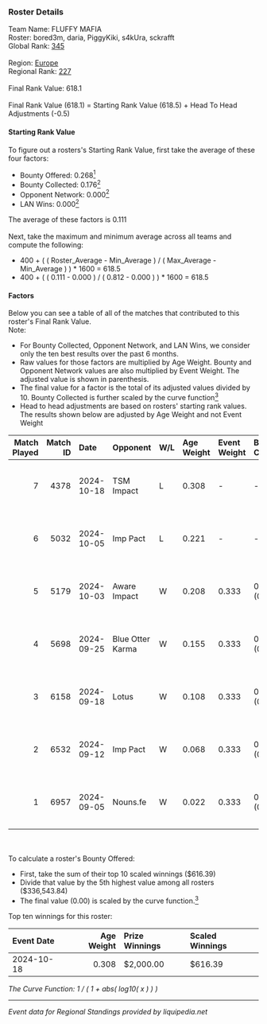 ### Roster Details<br />
Team Name: FLUFFY MAFIA<br />
Roster: bored3m, daria, PiggyKiki, s4kUra, sckrafft<br />
Global Rank: [345](../../standings_global_2025_03_01.md)<br />
<br />
Region: [Europe]( ../../standings_europe_2025_03_01.md)<br />
Regional Rank: [227]( ../../standings_europe_2025_03_01.md)<br />
<br />
Final Rank Value:  618.1<br />
<br />
Final Rank Value (618.1) = Starting Rank Value (618.5) + Head To Head Adjustments (-0.5)<br />

#### Starting Rank Value<br />
To figure out a rosters's Starting Rank Value, first take the average of these four factors:<br />
- Bounty Offered: 0.268[<sup>1</sup>](#table2)
- Bounty Collected: 0.176[<sup>2</sup>](#table1)
- Opponent Network: 0.000[<sup>2</sup>](#table1)
- LAN Wins: 0.000[<sup>2</sup>](#table1)

The average of these factors is 0.111<br />
<br />
Next, take the maximum and minimum average across all teams and compute the following:<br />
- 400 + ( ( Roster_Average - Min_Average ) / ( Max_Average - Min_Average ) ) * 1600 = 618.5
- 400 + ( ( 0.111 - 0.000 ) / ( 0.812 - 0.000 ) ) * 1600 = 618.5


#### Factors<br />
Below you can see a table of all of the matches that contributed to this roster's Final Rank Value.<br />
Note:<br />

- For Bounty Collected, Opponent Network, and LAN Wins, we consider only the ten best results over the past 6 months.
- Raw values for those factors are multiplied by Age Weight. Bounty and Opponent Network values are also multiplied by Event Weight. The adjusted value is shown in parenthesis.
- The final value for a factor is the total of its adjusted values divided by 10. Bounty Collected is further scaled by the curve function[<sup>3</sup>](#curveFunction)
- Head to head adjustments are based on rosters' starting rank values. The results shown below are adjusted by Age Weight and not Event Weight
<span id="table1"></span><br />


| Match Played | Match ID | Date       | Opponent         | W/L | Age Weight | Event Weight | Bounty Collected | Opponent Network | LAN Wins  | H2H Adj. | Roster                                      |
| -: | -: | :- | :- | :- | :- | :- | :- | :- | :- | -: | :- |
|            7 |     4378 | 2024-10-18 | TSM Impact       | L   | 0.308      | -            | -                | -                | -         |    -4.98 | bored3m, daria, PiggyKiki, s4kUra, sckrafft |
|            6 |     5032 | 2024-10-05 | Imp Pact         | L   | 0.221      | -            | -                | -                | -         |    -3.88 | bored3m, daria, PiggyKiki, s4kUra, sckrafft |
|            5 |     5179 | 2024-10-03 | Aware Impact     | W   | 0.208      | 0.333        | 0.001 (0.000)    | 0.008 (0.001)    | 0 (0.000) |     3.08 | bored3m, daria, PiggyKiki, s4kUra, sckrafft |
|            4 |     5698 | 2024-09-25 | Blue Otter Karma | W   | 0.155      | 0.333        | 0.001 (0.000)    | 0.007 (0.000)    | 0 (0.000) |     2.31 | bored3m, daria, PiggyKiki, s4kUra, sckrafft |
|            3 |     6158 | 2024-09-18 | Lotus            | W   | 0.108      | 0.333        | 0.001 (0.000)    | 0.004 (0.000)    | 0 (0.000) |     1.60 | bored3m, daria, PiggyKiki, s4kUra, sckrafft |
|            2 |     6532 | 2024-09-12 | Imp Pact         | W   | 0.068      | 0.333        | 0.002 (0.000)    | 0.035 (0.001)    | 0 (0.000) |     1.07 | bored3m, daria, PiggyKiki, s4kUra, sckrafft |
|            1 |     6957 | 2024-09-05 | Nouns.fe         | W   | 0.022      | 0.333        | 0.001 (0.000)    | 0.078 (0.001)    | 0 (0.000) |     0.34 | bored3m, mira, PiggyKiki, s4kUra, sckrafft  |

<br />
<span id="table2"></span><br />
To calculate a roster's Bounty Offered:<br />

- First, take the sum of their top 10 scaled winnings ($616.39)
- Divide that value by the 5th highest value among all rosters ($336,543.84)
- The final value (0.00) is scaled by the curve function.[<sup>3</sup>](#curveFunction)

Top ten winnings for this roster:<br />

| Event Date | Age Weight | Prize Winnings | Scaled Winnings |
| :- | -: | :- | :- |
| 2024-10-18 |      0.308 | $2,000.00      | $616.39         |


<span id="curveFunction"></span>_The Curve Function: 1 / ( 1 + abs( log10( x ) ) )_<br />

---
_Event data for Regional Standings provided by liquipedia.net_<br />
